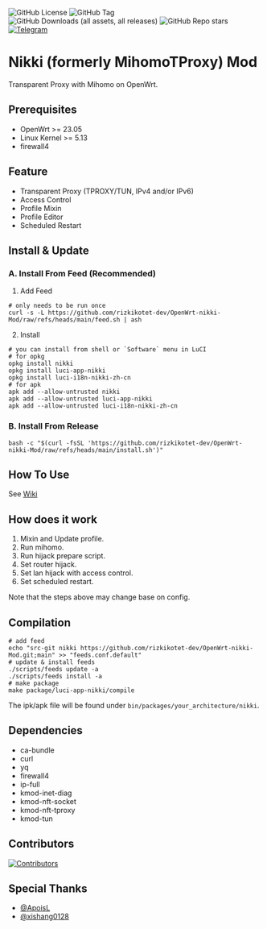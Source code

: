 ![GitHub License](https://img.shields.io/github/license/morytyann/OpenWrt-nikki?style=for-the-badge&logo=github) 
![GitHub Tag](https://img.shields.io/github/v/release/rizkikotet-dev/OpenWrt-nikki-Mod?style=for-the-badge&logo=github) 
![GitHub Downloads (all assets, all releases)](https://img.shields.io/github/downloads/rizkikotet-dev/OpenWrt-nikki-Mod/total?style=for-the-badge&logo=github) 
![GitHub Repo stars](https://img.shields.io/github/stars/rizkikotet-dev/OpenWrt-nikki-Mod?style=for-the-badge&logo=github) 
[![Telegram](https://img.shields.io/badge/Contact-Telegram-26A5E4?style=for-the-badge&logo=telegram)](https://t.me/RizkiKotet)

# Nikki (formerly MihomoTProxy) Mod

Transparent Proxy with Mihomo on OpenWrt.

## Prerequisites

- OpenWrt >= 23.05
- Linux Kernel >= 5.13
- firewall4

## Feature

- Transparent Proxy (TPROXY/TUN, IPv4 and/or IPv6)
- Access Control
- Profile Mixin
- Profile Editor
- Scheduled Restart

## Install & Update

### A. Install From Feed (Recommended)

1. Add Feed

```shell
# only needs to be run once
curl -s -L https://github.com/rizkikotet-dev/OpenWrt-nikki-Mod/raw/refs/heads/main/feed.sh | ash
```

2. Install

```shell
# you can install from shell or `Software` menu in LuCI
# for opkg
opkg install nikki
opkg install luci-app-nikki
opkg install luci-i18n-nikki-zh-cn
# for apk
apk add --allow-untrusted nikki
apk add --allow-untrusted luci-app-nikki
apk add --allow-untrusted luci-i18n-nikki-zh-cn
```

### B. Install From Release

```shell
bash -c "$(curl -fsSL 'https://github.com/rizkikotet-dev/OpenWrt-nikki-Mod/raw/refs/heads/main/install.sh')"
```

## How To Use

See [Wiki](https://github.com/rizkikotet-dev/OpenWrt-nikki/wiki)

## How does it work

1. Mixin and Update profile.
2. Run mihomo.
3. Run hijack prepare script.
4. Set router hijack.
5. Set lan hijack with access control.
6. Set scheduled restart.

Note that the steps above may change base on config.

## Compilation

```shell
# add feed
echo "src-git nikki https://github.com/rizkikotet-dev/OpenWrt-nikki-Mod.git;main" >> "feeds.conf.default"
# update & install feeds
./scripts/feeds update -a
./scripts/feeds install -a
# make package
make package/luci-app-nikki/compile
```

The ipk/apk file will be found under `bin/packages/your_architecture/nikki`.

## Dependencies

- ca-bundle
- curl
- yq
- firewall4
- ip-full
- kmod-inet-diag
- kmod-nft-socket
- kmod-nft-tproxy
- kmod-tun

## Contributors

[![Contributors](https://contrib.rocks/image?repo=nikkinikki-org/OpenWrt-nikki)](https://github.com/nikkinikki-org/OpenWrt-nikki/graphs/contributors)

## Special Thanks

- [@ApoisL](https://github.com/apoiston)
- [@xishang0128](https://github.com/xishang0128)
